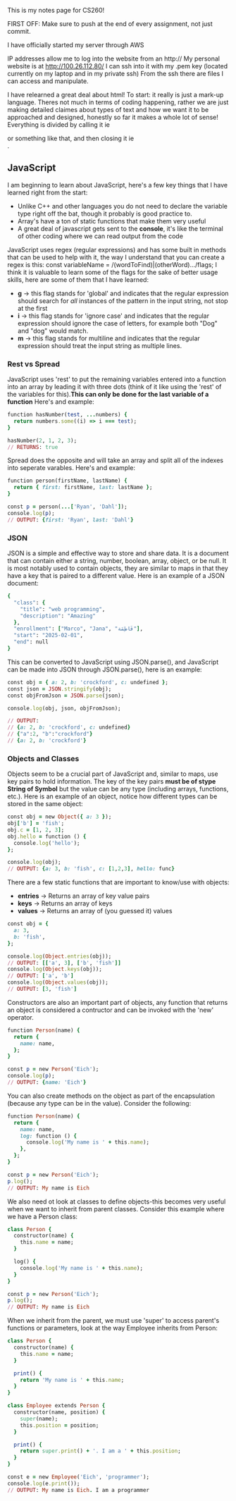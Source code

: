 This is my notes page for CS260!

FIRST OFF: Make sure to push at the end of every assignment, not just commit.

I have officially started my server through AWS

IP addresses allow me to log into the website from an http://
My personal website is at http://100.26.112.80/
I can ssh into it with my .pem key (located currently on my laptop and in my private ssh)
From the ssh there are files I can access and manipulate.

I have relearned a great deal about html!
To start: it really is just a mark-up language. Theres not much in terms of coding happening, rather we are just making detailed claimes about types of text and how we want it to be approached and designed, honestly so far it makes a whole lot of sense! Everything is divided by calling it ie <div> or something like that, and then closing it ie </div>.

<h2>JavaScript</h2>

I am beginning to learn about JavaScript, here's a few key things that I have learned right from the start:
<ul>
  <li>Unlike C++ and other languages you do not need to declare the variable type right off the bat, though it probably is good practice to.</li>
  <li>Array's have a ton of static functions that make them very useful</li>
  <li>A great deal of javascript gets sent to the <strong>console</strong>, it's like the terminal of other coding where we can read output from the code</li>
</ul>

JavaScript uses regex (regular expressions) and has some built in methods that can be used to help with it, the way I understand that you can create a regex is this:
const variableName = /(wordToFind)|(otherWord).../flags;
I think it is valuable to learn some of the flags for the sake of better usage skills, here are some of them that I have learned:
<ul>
  <li><strong>g</strong> -> this flag stands for 'global' and indicates that the regular expression should search for <i>all</i> instances of the pattern in the input string, not stop at the first</li>
  <li><strong>i</strong> -> this flag stands for 'ignore case' and indicates that the regular expression should ignore the case of letters, for example both "Dog" and "dog" would match.</li>
  <li><strong>m</strong> -> this flag stands for multiline and indicates that the regular expression should treat the input string as multiple lines.</li>
</ul>

<h3>Rest vs Spread</h3>

JavaScript uses 'rest' to put the remaining variables entered into a function into an array by leading it with three dots (think of it like using the 'rest' of the variables for this).<strong>This can only be done for the last variable of a function</strong> Here's and example:
```ruby
function hasNumber(test, ...numbers) {
  return numbers.some((i) => i === test);
}

hasNumber(2, 1, 2, 3);
// RETURNS: true
```
Spread does the opposite and will take an array and split all of the indexes into seperate varables. Here's and example: 
```ruby
function person(firstName, lastName) {
  return { first: firstName, last: lastName };
}

const p = person(...['Ryan', 'Dahl']);
console.log(p);
// OUTPUT: {first: 'Ryan', last: 'Dahl'}
```
<h3>JSON</h3>

JSON is a simple and effective way to store and share data. It is a document that can contain either a string, number, boolean, array, object, or be null. It is most notably used to contain objects, they are similar to maps in that they have a key that is paired to a different value. Here is an example of a JSON document:
```ruby
{
  "class": {
    "title": "web programming",
    "description": "Amazing"
  },
  "enrollment": ["Marco", "Jana", "فَاطِمَة"],
  "start": "2025-02-01",
  "end": null
}
```
This can be converted to JavaScript using JSON.parse(), and JavaScript can be made into JSON through JSON.parse(), here is an example:
```ruby
const obj = { a: 2, b: 'crockford', c: undefined };
const json = JSON.stringify(obj);
const objFromJson = JSON.parse(json);

console.log(obj, json, objFromJson);

// OUTPUT:
// {a: 2, b: 'crockford', c: undefined}
// {"a":2, "b":"crockford"}
// {a: 2, b: 'crockford'}
```

<h3>Objects and Classes</h3>

Objects seem to be a crucial part of JavaScript and, similar to maps, use key pairs to hold information. The key of the key pairs <strong>must be of stype String of Symbol</strong> but the value can be any type (including arrays, functions, etc.). Here is an example of an object, notice how different types can be stored in the same object:
```ruby
const obj = new Object({ a: 3 });
obj['b'] = 'fish';
obj.c = [1, 2, 3];
obj.hello = function () {
  console.log('hello');
};

console.log(obj);
// OUTPUT: {a: 3, b: 'fish', c: [1,2,3], hello: func}
```
There are a few static functions that are important to know/use with objects:
<ul>
  <li><strong>entries</strong> -> Returns an array of key value pairs</li>
  <li><strong>keys</strong> -> Returns an array of keys</li>
  <li><strong>values</strong> -> Returns an array of (you guessed it) values</li>
</ul>

```ruby
const obj = {
  a: 3,
  b: 'fish',
};

console.log(Object.entries(obj));
// OUTPUT: [['a', 3], ['b', 'fish']]
console.log(Object.keys(obj));
// OUTPUT: ['a', 'b']
console.log(Object.values(obj));
// OUTPUT: [3, 'fish']
```
Constructors are also an important part of objects, any function that returns an object is considered a contructor and can be invoked with the 'new' operator.
```ruby
function Person(name) {
  return {
    name: name,
  };
}

const p = new Person('Eich');
console.log(p);
// OUTPUT: {name: 'Eich'}
```
You can also create methods on the object as part of the encapsulation (because any type can be in the value). Consider the following:
```ruby
function Person(name) {
  return {
    name: name,
    log: function () {
      console.log('My name is ' + this.name);
    },
  };
}

const p = new Person('Eich');
p.log();
// OUTPUT: My name is Eich
```
We also need ot look at classes to define objects-this becomes very useful when we want to inherit from parent classes. Consider this example where we have a Person class:
```ruby
class Person {
  constructor(name) {
    this.name = name;
  }

  log() {
    console.log('My name is ' + this.name);
  }
}

const p = new Person('Eich');
p.log();
// OUTPUT: My name is Eich
```
When we inherit from the parent, we must use 'super' to access parent's functions or parameters, look at the way Employee inherits from Person:
```ruby
class Person {
  constructor(name) {
    this.name = name;
  }

  print() {
    return 'My name is ' + this.name;
  }
}

class Employee extends Person {
  constructor(name, position) {
    super(name);
    this.position = position;
  }

  print() {
    return super.print() + '. I am a ' + this.position;
  }
}

const e = new Employee('Eich', 'programmer');
console.log(e.print());
// OUTPUT: My name is Eich. I am a programmer
```
